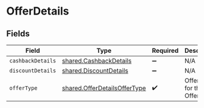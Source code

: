 # OfferDetails


## Fields

| Field                                                                               | Type                                                                                | Required                                                                            | Description                                                                         | Example                                                                             |
| ----------------------------------------------------------------------------------- | ----------------------------------------------------------------------------------- | ----------------------------------------------------------------------------------- | ----------------------------------------------------------------------------------- | ----------------------------------------------------------------------------------- |
| `cashbackDetails`                                                                   | [shared.CashbackDetails](../../../sdk/models/shared/cashbackdetails.md)             | :heavy_minus_sign:                                                                  | N/A                                                                                 | {"cashback_type":"percentage","cashback_value":"20","max_cashback_amount":"150"}    |
| `discountDetails`                                                                   | [shared.DiscountDetails](../../../sdk/models/shared/discountdetails.md)             | :heavy_minus_sign:                                                                  | N/A                                                                                 | {"discount_type":"flat","discount_value":"10","max_discount_amount":"10"}           |
| `offerType`                                                                         | [shared.OfferDetailsOfferType](../../../sdk/models/shared/offerdetailsoffertype.md) | :heavy_check_mark:                                                                  | Offer Type for the Offer.                                                           | DISCOUNT_AND_CASHBACK                                                               |